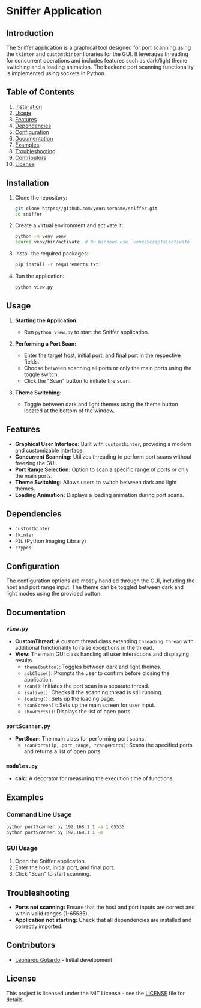 # Sniffer Application

## Introduction

The Sniffer application is a graphical tool designed for port scanning using the `tkinter` and `customtkinter` libraries for the GUI. It leverages threading for concurrent operations and includes features such as dark/light theme switching and a loading animation. The backend port scanning functionality is implemented using sockets in Python.

## Table of Contents

1. [Installation](#installation)
2. [Usage](#usage)
3. [Features](#features)
4. [Dependencies](#dependencies)
5. [Configuration](#configuration)
6. [Documentation](#documentation)
7. [Examples](#examples)
8. [Troubleshooting](#troubleshooting)
9. [Contributors](#contributors)
10. [License](#license)

## Installation

1. Clone the repository:
    ```sh
    git clone https://github.com/yourusername/sniffer.git
    cd sniffer
    ```

2. Create a virtual environment and activate it:
    ```sh
    python -m venv venv
    source venv/bin/activate  # On Windows use `venv\Scripts\activate`
    ```

3. Install the required packages:
    ```sh
    pip install -r requirements.txt
    ```

4. Run the application:
    ```sh
    python view.py
    ```

## Usage

1. **Starting the Application:**
    - Run `python view.py` to start the Sniffer application.

2. **Performing a Port Scan:**
    - Enter the target host, initial port, and final port in the respective fields.
    - Choose between scanning all ports or only the main ports using the toggle switch.
    - Click the "Scan" button to initiate the scan.

3. **Theme Switching:**
    - Toggle between dark and light themes using the theme button located at the bottom of the window.

## Features

- **Graphical User Interface:** Built with `customtkinter`, providing a modern and customizable interface.
- **Concurrent Scanning:** Utilizes threading to perform port scans without freezing the GUI.
- **Port Range Selection:** Option to scan a specific range of ports or only the main ports.
- **Theme Switching:** Allows users to switch between dark and light themes.
- **Loading Animation:** Displays a loading animation during port scans.

## Dependencies

- `customtkinter`
- `tkinter`
- `PIL` (Python Imaging Library)
- `ctypes`

## Configuration

The configuration options are mostly handled through the GUI, including the host and port range input. The theme can be toggled between dark and light modes using the provided button.

## Documentation

### `view.py`

- **CustomThread**: A custom thread class extending `threading.Thread` with additional functionality to raise exceptions in the thread.
- **View**: The main GUI class handling all user interactions and displaying results.
    - `theme(button)`: Toggles between dark and light themes.
    - `askClose()`: Prompts the user to confirm before closing the application.
    - `scan()`: Initiates the port scan in a separate thread.
    - `isalive()`: Checks if the scanning thread is still running.
    - `loading()`: Sets up the loading page.
    - `scanScreen()`: Sets up the main screen for user input.
    - `showPorts()`: Displays the list of open ports.

### `portScanner.py`

- **PortScan**: The main class for performing port scans.
    - `scanPorts(ip, port_range, *rangePorts)`: Scans the specified ports and returns a list of open ports.

### `modules.py`

- **calc**: A decorator for measuring the execution time of functions.

## Examples

### Command Line Usage

```sh
python portScanner.py 192.168.1.1 -a 1 65535
python portScanner.py 192.168.1.1 -m
```

### GUI Usage

1. Open the Sniffer application.
2. Enter the host, initial port, and final port.
3. Click "Scan" to start scanning.

## Troubleshooting

- **Ports not scanning:** Ensure that the host and port inputs are correct and within valid ranges (1-65535).
- **Application not starting:** Check that all dependencies are installed and correctly imported.

## Contributors

- [Leonardo Gotardo](https://github.com/LeoGotardo) - Initial development

## License

This project is licensed under the MIT License - see the [LICENSE](https://github.com/LeoGotardo/Sniffer/blob/main/LICENSE) file for details.
